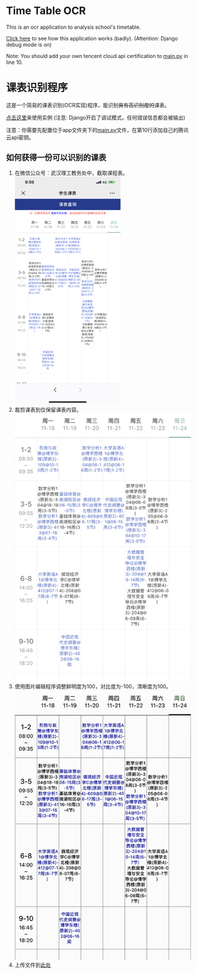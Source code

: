 # Time Table OCR
This is an ocr application to analysis school's timetable.

[Click here](http://oken.club:81/upload) to see how this application works (badly). (Attention: Django debug mode is on)

Note: You should add your own tencent cloud api certification to [main.py](https://github.com/AStogov/timetableocr/blob/master/app/main.py) in line 10.



# 课表识别程序

这是一个简易的课表识别(OCR实现)程序，能识别<del>具有高识别度的</del>课表。

[点击这里](http://oken.club:81/upload)来使用实例 (注意: Django开启了调试模式，任何错误信息都会被输出)

注意：你需要先配置位于app文件夹下的[main.py](https://github.com/AStogov/timetableocr/blob/master/app/main.py)文件，在第10行添加自己的腾讯云api密钥。



## 如何获得一份可以识别的课表

1. 在微信公众号：武汉理工教务处中，截取课程表。<img src="https://github.com/AStogov/timetableocr/blob/master/1.PNG" width="60%" alt=""/>
2. 裁剪课表到仅保留课表内容。![IMG_2](2.PNG)
3. 使用图片编辑程序调整鲜明度为100，对比度为-100，清晰度为100。![IMG_3](3.PNG)
4. 上传文件到[此处](http://oken.club:81/upload)



